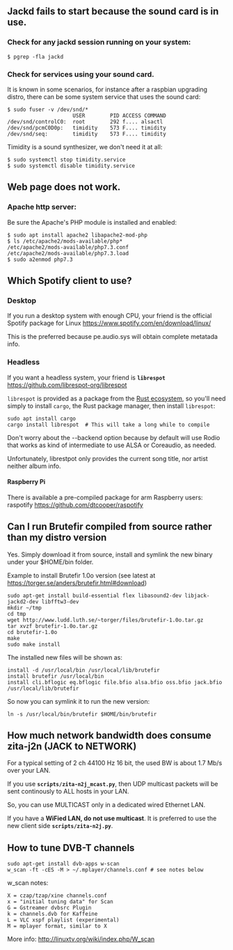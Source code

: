 ## Jackd fails to start because the sound card is in use.

### Check for any jackd session running on your system:

    $ pgrep -fla jackd

### Check for services using your sound card.

It is known in some scenarios, for instance after a raspbian upgrading distro, there can be some system service that uses the sound card:

    $ sudo fuser -v /dev/snd/*
                         USER        PID ACCESS COMMAND
    /dev/snd/controlC0:  root        292 f.... alsactl
    /dev/snd/pcmC0D0p:   timidity    573 F.... timidity
    /dev/snd/seq:        timidity    573 F.... timidity

Timidity is a sound synthesizer, we don't need it at all:

    $ sudo systemctl stop timidity.service 
    $ sudo systemctl disable timidity.service 

## Web page does not work.

### Apache http server:

Be sure the Apache's PHP module is installed and enabled:

    $ sudo apt install apache2 libapache2-mod-php
    $ ls /etc/apache2/mods-available/php*
    /etc/apache2/mods-available/php7.3.conf
    /etc/apache2/mods-available/php7.3.load
    $ sudo a2enmod php7.3

## Which Spotify client to use?

### Desktop

If you run a desktop system with enough CPU, your friend is the official Spotify package for Linux https://www.spotify.com/en/download/linux/

This is the preferred because pe.audio.sys will obtain complete metatada info.

### Headless

If you want a headless system, your friend is **`librespot`** https://github.com/librespot-org/librespot

`librespot` is provided as a package from the [Rust ecosystem](https://crates.io/crates/librespot), so you'll need simply to install `cargo`, the Rust package manager, then install `librespot`:

    sudo apt install cargo
    cargo install librespot  # This will take a long while to compile
    
Don't worry about the --backend option because by default will use Rodio that works as kind of intermediate to use ALSA or Coreaudio, as needed.

Unfortunately, librestpot only provides the current song title, nor artist neither album info.
    
 #### Raspberry Pi
 
 There is available a pre-compiled package for arm Raspberry users: raspotify https://github.com/dtcooper/raspotify

## Can I run Brutefir compiled from source rather than my distro version

Yes. Simply download it from source, install and symlink the new binary under your $HOME/bin folder.

Example to install Brutefir 1.0o version (see latest at https://torger.se/anders/brutefir.html#download)

    sudo apt-get install build-essential flex libasound2-dev libjack-jackd2-dev libfftw3-dev
    mkdir ~/tmp
    cd tmp
    wget http://www.ludd.luth.se/~torger/files/brutefir-1.0o.tar.gz
    tar xvzf brutefir-1.0o.tar.gz
    cd brutefir-1.0o
    make
    sudo make install

The installed new files will be shown as:

    install -d /usr/local/bin /usr/local/lib/brutefir
    install brutefir /usr/local/bin
    install cli.bflogic eq.bflogic file.bfio alsa.bfio oss.bfio jack.bfio /usr/local/lib/brutefir

So now you can symlink it to run the new version:

    ln -s /usr/local/bin/brutefir $HOME/bin/brutefir
    

## How much network bandwidth does consume zita-j2n (JACK to NETWORK) 

For a typical setting of 2 ch 44100 Hz 16 bit, the used BW is about 1.7 Mb/s over your LAN.

If you use **`scripts/zita-n2j_mcast.py`**, then UDP multicast packets will be sent continously to ALL hosts in your LAN.

So, you can use MULTICAST only in a dedicated wired Ethernet LAN.

If you have a **WiFied LAN, do not use multicast**. It is preferred to use the new client side **`scripts/zita-n2j.py`**.


## How to tune DVB-T channels

    sudo apt-get install dvb-apps w-scan
    w_scan -ft -cES -M > ~/.mplayer/channels.conf # see notes below
    
w_scan notes:

    X = czap/tzap/xine channels.conf
    x = "initial tuning data" for Scan
    G = Gstreamer dvbsrc Plugin
    k = channels.dvb for Kaffeine
    L = VLC xspf playlist (experimental)
    M = mplayer format, similar to X

More info: http://linuxtv.org/wiki/index.php/W_scan

